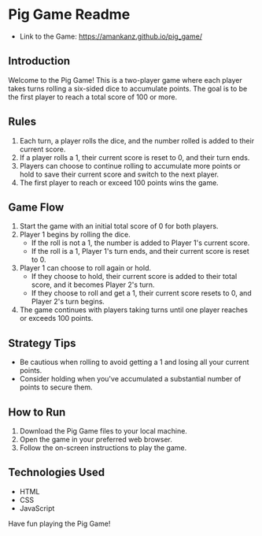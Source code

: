 # Pig Game Readme

- Link to the Game: https://amankanz.github.io/pig_game/

## Introduction

Welcome to the Pig Game! This is a two-player game where each player takes turns rolling a six-sided dice to accumulate points. The goal is to be the first player to reach a total score of 100 or more.

## Rules

1. Each turn, a player rolls the dice, and the number rolled is added to their current score.
2. If a player rolls a 1, their current score is reset to 0, and their turn ends.
3. Players can choose to continue rolling to accumulate more points or hold to save their current score and switch to the next player.
4. The first player to reach or exceed 100 points wins the game.

## Game Flow

1. Start the game with an initial total score of 0 for both players.
2. Player 1 begins by rolling the dice.
   - If the roll is not a 1, the number is added to Player 1's current score.
   - If the roll is a 1, Player 1's turn ends, and their current score is reset to 0.
3. Player 1 can choose to roll again or hold.
   - If they choose to hold, their current score is added to their total score, and it becomes Player 2's turn.
   - If they choose to roll and get a 1, their current score resets to 0, and Player 2's turn begins.
4. The game continues with players taking turns until one player reaches or exceeds 100 points.

## Strategy Tips

- Be cautious when rolling to avoid getting a 1 and losing all your current points.
- Consider holding when you've accumulated a substantial number of points to secure them.

## How to Run

1. Download the Pig Game files to your local machine.
2. Open the game in your preferred web browser.
3. Follow the on-screen instructions to play the game.

## Technologies Used

- HTML
- CSS
- JavaScript

Have fun playing the Pig Game!
